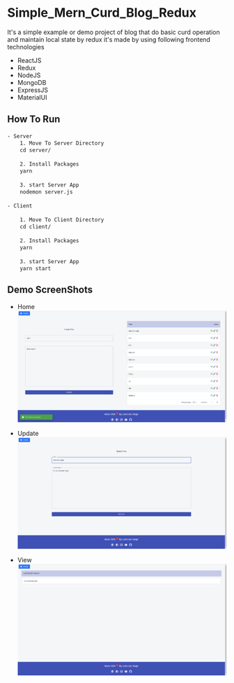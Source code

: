 # Simple_Mern_Curd_Blog_Redux
It's a simple example or demo project of blog that do basic curd operation and maintain local state by redux
it's made by using following frontend technologies
- ReactJS
- Redux
- NodeJS
- MongoDB
- ExpressJS
- MaterialUI

## How To Run 
```
- Server
    1. Move To Server Directory
    cd server/

    2. Install Packages
    yarn

    3. start Server App
    nodemon server.js 

- Client    

    1. Move To Client Directory
    cd client/

    2. Install Packages
    yarn

    3. start Server App
    yarn start
```

## Demo ScreenShots

- Home
![Home](Home.png)

- Update
![Update](Update.png)

- View
![View](View.png)